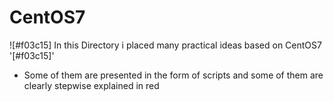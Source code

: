 # CentOS7

![#f03c15]  In this Directory i placed many practical ideas based on CentOS7 '[#f03c15]'
+ Some of them are presented in the form of scripts and some of them are clearly stepwise explained in red
